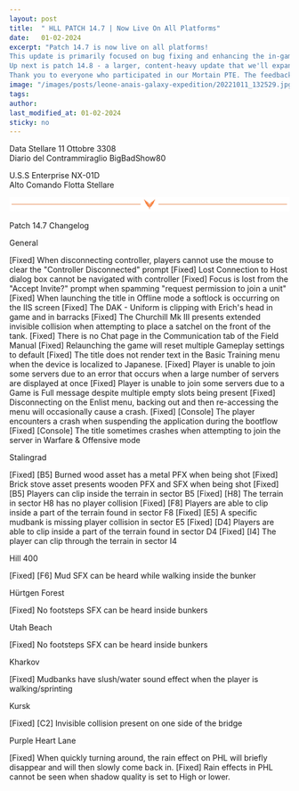 ```yaml
---
layout: post
title:  " HLL PATCH 14.7 | Now Live On All Platforms"
date:   01-02-2024
excerpt: "Patch 14.7 is now live on all platforms!
This update is primarily focused on bug fixing and enhancing the in-game experience. This version also targets some of the crash issues that console players have been incurring.
Up next is patch 14.8 - a larger, content-heavy update that we'll expand on in Dev Briefs soon.
Thank you to everyone who participated in our Mortain PTE. The feedback has been invaluable, and we will be detailing what’s changed in the weeks ahead."
image: "/images/posts/leone-anais-galaxy-expedition/20221011_132529.jpg"
tags: 
author: 
last_modified_at: 01-02-2024
sticky: no
---
```

<div class="box alt">
<p>Data Stellare 11 Ottobre 3308<br>
Diario del Contrammiraglio BigBadShow80</p>

<p>U.S.S Enterprise NX-01D<br>
Alto Comando Flotta Stellare</p>
</div>
<span class="image fit"><img src="/images/Elite-Division-png.png" alt=""></span>


Patch 14.7 Changelog

General

[Fixed] When disconnecting controller, players cannot use the mouse to clear the "Controller Disconnected" prompt
[Fixed] Lost Connection to Host dialog box cannot be navigated with controller
[Fixed] Focus is lost from the "Accept Invite?" prompt when spamming "request permission to join a unit"
[Fixed] When launching the title in Offline mode a softlock is occurring on the IIS screen
[Fixed] The DAK - Uniform is clipping with Erich's head in game and in barracks
[Fixed] The Churchill Mk III presents extended invisible collision when attempting to place a satchel on the front of the tank.
[Fixed] There is no Chat page in the Communication tab of the Field Manual
[Fixed] Relaunching the game will reset multiple Gameplay settings to default
[Fixed] The title does not render text in the Basic Training menu when the device is localized to Japanese.
[Fixed] Player is unable to join some servers due to an error that occurs when a large number of servers are displayed at once
[Fixed] Player is unable to join some servers due to a Game is Full message despite multiple empty slots being present
[Fixed] Disconnecting on the Enlist menu, backing out and then re-accessing the menu will occasionally cause a crash.
[Fixed] [Console] The player encounters a crash when suspending the application during the bootflow
[Fixed] [Console] The title sometimes crashes when attempting to join the server in Warfare & Offensive mode



Stalingrad

[Fixed] [B5] Burned wood asset has a metal PFX when being shot
[Fixed] Brick stove asset presents wooden PFX and SFX when being shot
[Fixed] [B5] Players can clip inside the terrain in sector B5
[Fixed] [H8] The terrain in sector H8 has no player collision
[Fixed] [F8] Players are able to clip inside a part of the terrain found in sector F8
[Fixed] [E5] A specific mudbank is missing player collision in sector E5
[Fixed] [D4] Players are able to clip inside a part of the terrain found in sector D4
[Fixed] [I4] The player can clip through the terrain in sector I4


Hill 400

[Fixed] [F6] Mud SFX can be heard while walking inside the bunker


Hürtgen Forest

[Fixed] No footsteps SFX can be heard inside bunkers


Utah Beach

[Fixed] No footsteps SFX can be heard inside bunkers


Kharkov

[Fixed] Mudbanks have slush/water sound effect when the player is walking/sprinting


Kursk

[Fixed] [C2] Invisible collision present on one side of the bridge


Purple Heart Lane

[Fixed] When quickly turning around, the rain effect on PHL will briefly disappear and will then slowly come back in.
[Fixed] Rain effects in PHL cannot be seen when shadow quality is set to High or lower.
